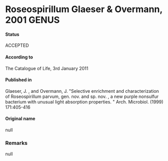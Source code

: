 Roseospirillum Glaeser & Overmann, 2001 GENUS
=======

#### Status
ACCEPTED

#### According to
The Catalogue of Life, 3rd January 2011

#### Published in
Glaeser, J. , and Overmann, J. "Selective enrichment and characterization of Roseospirillum parvum, gen. nov. and sp. nov. , a new purple nonsulfur bacterium with unusual light absorption properties. " Arch. Microbiol. (1999) 171:405-416

#### Original name
null

### Remarks
null